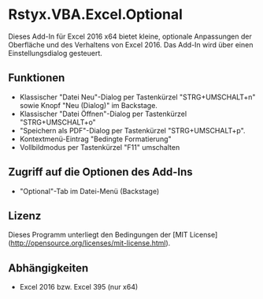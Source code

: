 Rstyx.VBA.Excel.Optional
========================

Dieses Add-In für Excel 2016 x64 bietet kleine, optionale Anpassungen der Oberfläche und des 
Verhaltens von Excel 2016. Das Add-In wird über einen Einstellungsdialog gesteuert.


Funktionen
----------
 - Klassischer "Datei Neu"-Dialog per Tastenkürzel "STRG+UMSCHALT+n"
   sowie Knopf "Neu (Dialog)" im Backstage.
 - Klassischer "Datei Öffnen"-Dialog per Tastenkürzel "STRG+UMSCHALT+o"
 - "Speichern als PDF"-Dialog per Tastenkürzel "STRG+UMSCHALT+p".
 - Kontextmenü-Eintrag "Bedingte Formatierung"
 - Vollbildmodus per Tastenkürzel "F11" umschalten

Zugriff auf die Optionen des Add-Ins
------------------------------------
 - "Optional"-Tab im Datei-Menü (Backstage)

Lizenz
-------
 Dieses Programm unterliegt den Bedingungen der [MIT License] (http://opensource.org/licenses/mit-license.html).

Abhängigkeiten
--------------
 - Excel 2016 bzw. Excel 395 (nur x64)
